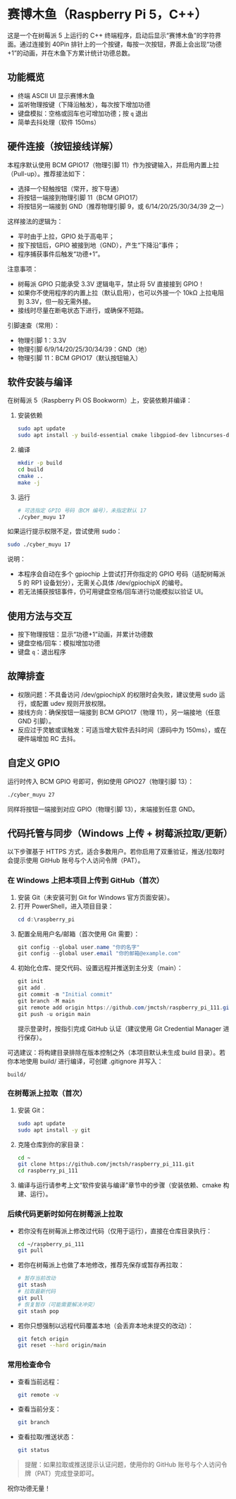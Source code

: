 # 赛博木鱼（Raspberry Pi 5，C++）

这是一个在树莓派 5 上运行的 C++ 终端程序，启动后显示“赛博木鱼”的字符界面。通过连接到 40Pin 排针上的一个按键，每按一次按钮，界面上会出现“功德+1”的动画，并在木鱼下方累计统计功德总数。

## 功能概览
- 终端 ASCII UI 显示赛博木鱼
- 监听物理按键（下降沿触发），每次按下增加功德
- 键盘模拟：空格或回车也可增加功德；按 `q` 退出
- 简单去抖处理（软件 150ms）

## 硬件连接（按钮接线详解）
本程序默认使用 BCM GPIO17（物理引脚 11）作为按键输入，并启用内置上拉（Pull-up）。推荐接法如下：

- 选择一个轻触按钮（常开，按下导通）
- 将按钮一端接到物理引脚 11（BCM GPIO17）
- 将按钮另一端接到 GND（推荐物理引脚 9，或 6/14/20/25/30/34/39 之一）

这样接法的逻辑为：
- 平时由于上拉，GPIO 处于高电平；
- 按下按钮后，GPIO 被接到地（GND），产生“下降沿”事件；
- 程序捕获事件后触发“功德+1”。

注意事项：
- 树莓派 GPIO 只能承受 3.3V 逻辑电平，禁止将 5V 直接接到 GPIO！
- 如果你不使用程序的内置上拉（默认启用），也可以外接一个 10kΩ 上拉电阻到 3.3V，但一般无需外接。
- 接线时尽量在断电状态下进行，或确保不短路。

引脚速查（常用）：
- 物理引脚 1：3.3V
- 物理引脚 6/9/14/20/25/30/34/39：GND（地）
- 物理引脚 11：BCM GPIO17（默认按钮输入）

## 软件安装与编译
在树莓派 5（Raspberry Pi OS Bookworm）上，安装依赖并编译：

1. 安装依赖
   ```bash
   sudo apt update
   sudo apt install -y build-essential cmake libgpiod-dev libncurses-dev
   ```

2. 编译
   ```bash
   mkdir -p build
   cd build
   cmake ..
   make -j
   ```

3. 运行
   ```bash
   # 可选指定 GPIO 号码（BCM 编号），未指定默认 17
   ./cyber_muyu 17
   ```

如果运行提示权限不足，尝试使用 sudo：
```bash
sudo ./cyber_muyu 17
```

说明：
- 本程序会自动在多个 gpiochip 上尝试打开你指定的 GPIO 号码（适配树莓派 5 的 RP1 设备划分），无需关心具体 /dev/gpiochipX 的编号。
- 若无法捕获按钮事件，仍可用键盘空格/回车进行功能模拟以验证 UI。

## 使用方法与交互
- 按下物理按钮：显示“功德+1”动画，并累计功德数
- 键盘空格/回车：模拟增加功德
- 键盘 `q`：退出程序

## 故障排查
- 权限问题：不具备访问 /dev/gpiochipX 的权限时会失败，建议使用 sudo 运行，或配置 udev 规则开放权限。
- 接线方向：确保按钮一端接到 BCM GPIO17（物理 11），另一端接地（任意 GND 引脚）。
- 反应过于灵敏或误触发：可适当增大软件去抖时间（源码中为 150ms），或在硬件端增加 RC 去抖。

## 自定义 GPIO
运行时传入 BCM GPIO 号即可，例如使用 GPIO27（物理引脚 13）：
```bash
./cyber_muyu 27
```
同样将按钮一端接到对应 GPIO（物理引脚 13），末端接到任意 GND。

## 代码托管与同步（Windows 上传 + 树莓派拉取/更新）

以下步骤基于 HTTPS 方式，适合多数用户。若你启用了双重验证，推送/拉取时会提示使用 GitHub 账号与个人访问令牌（PAT）。

### 在 Windows 上把本项目上传到 GitHub（首次）
1. 安装 Git（未安装可到 Git for Windows 官方页面安装）。
2. 打开 PowerShell，进入项目目录：
   ```powershell
   cd d:\raspberry_pi
   ```
3. 配置全局用户名/邮箱（首次使用 Git 需要）：
   ```powershell
   git config --global user.name "你的名字"
   git config --global user.email "你的邮箱@example.com"
   ```
4. 初始化仓库、提交代码、设置远程并推送到主分支（main）：
   ```powershell
   git init
   git add .
   git commit -m "Initial commit"
   git branch -M main
   git remote add origin https://github.com/jmctsh/raspberry_pi_111.git
   git push -u origin main
   ```
   提示登录时，按指引完成 GitHub 认证（建议使用 Git Credential Manager 进行保存）。

可选建议：将构建目录排除在版本控制之外（本项目默认未生成 build 目录）。若你本地使用 build/ 进行编译，可创建 .gitignore 并写入：
```
build/
```

### 在树莓派上拉取（首次）
1. 安装 Git：
   ```bash
   sudo apt update
   sudo apt install -y git
   ```
2. 克隆仓库到你的家目录：
   ```bash
   cd ~
   git clone https://github.com/jmctsh/raspberry_pi_111.git
   cd raspberry_pi_111
   ```
3. 编译与运行请参考上文“软件安装与编译”章节中的步骤（安装依赖、cmake 构建、运行）。

### 后续代码更新时如何在树莓派上拉取
- 若你没有在树莓派上修改过代码（仅用于运行），直接在仓库目录执行：
  ```bash
  cd ~/raspberry_pi_111
  git pull
  ```
- 若你在树莓派上也做了本地修改，推荐先保存或暂存再拉取：
  ```bash
  # 暂存当前改动
  git stash
  # 拉取最新代码
  git pull
  # 恢复暂存（可能需要解决冲突）
  git stash pop
  ```
- 若你只想强制以远程代码覆盖本地（会丢弃本地未提交的改动）：
  ```bash
  git fetch origin
  git reset --hard origin/main
  ```

### 常用检查命令
- 查看当前远程：
  ```bash
  git remote -v
  ```
- 查看当前分支：
  ```bash
  git branch
  ```
- 查看拉取/推送状态：
  ```bash
  git status
  ```

> 提醒：如果拉取或推送提示认证问题，使用你的 GitHub 账号与个人访问令牌（PAT）完成登录即可。


祝你功德无量！